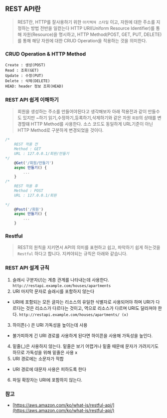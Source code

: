 ## REST API란
> REST란, HTTP를 잘사용하기 위한 `아키텍쳐 스타일` 이고, 자원에 대한 주소를 지정하는 방법 전반을 일컫는다
> HTTP URI(Uniform Resource Identifier)를 통해 자원(Resource)을 명시하고, HTTP Method(POST, GET, PUT, DELETE)를 통해 해당 자원에 대한 CRUD Operation을 적용하는 것을 의미한다.

### CRUD Operation & HTTP Method
```
Create : 생성(POST)
Read : 조회(GET)
Update : 수정(PUT)
Delete : 삭제(DELETE)
HEAD: header 정보 조회(HEAD)
```

### REST API 쉽게 이해하기
> 회원을 생성하는 주소를 만들어야된다고 생각해보자
> 아래 적용전과 같이 만들수도 있지만 ~하기 읽기,수정하기,등록하기,삭제하기와 같은 자원 `회원`의 상태를 변경할떄 HTTP Method를 사용한다.
> 소스 코드도 동일하게 URL기준이 아닌 HTTP Method로 구분하게 변경되었을 것이다.
```js
/* 
    REST 적용 전
    Method : GET
    URL : 127.0.0.1/회원/만들기
*/
    @Get('/회원/만들기')
    async 만들기() {
        ...
    }
/*
    REST 적용 후
    Method : POST
    URL : 127.0.0.1/회원
    
*/
    @Post('/회원')
    async 만들기() {
        ...
    }
```

### Restful
> REST의 원칙을 지키면서 API의 의미를 표현하고 쉽고, 파악하기 쉽게 하는것을 `Restful` 하다고 합니다. 지켜야되는 규칙은 아래와 같습니다.

### REST API 설계 규칙
1. 슬래시 구분자(/)는 계층 관계를 나타내는데 사용한다.
``` http://restapi.example.com/houses/apartments ```
2. URI 마지막 문자로 슬래시를 포함하지 않는다
 - URI에 포함되는 모든 글자는 리소스의 유일한 식별자로 사용되어야 하며 URI가 다르다는 것은 리소스가 다르다는 것이고, 역으로 리소스가 다르며 URI도 달라져야 한다.
``` http://restapi.example.com/houses/apartments/ (x) ```
3. 하이픈(-) 은 URI 가독성을 높이는데 사용
 - 불가피하게 긴 URI 경로를 사용하게 된다면 하이픈을 사용해 가독성을 높인다.
4. 밑줄(_)은 사용하지 않는다.
밑줄은 보기 어렵거나 밑줄 때문에 문자가 가려지기도 하므로 가독성을 위해 밑줄은 사용 x
5. URI 경로에는 소문자가 적합
 - URI 경로에 대문자 사용은 피하도록 한다
6. 파일 확장자는 URI에 포함하지 않는다.

### 참고
 - [https://aws.amazon.com/ko/what-is/restful-api/](https://aws.amazon.com/ko/what-is/restful-api/)